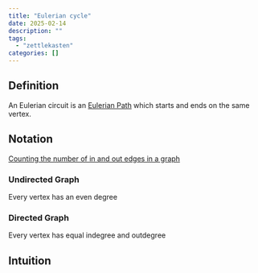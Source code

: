 ```yaml
---
title: "Eulerian cycle"
date: 2025-02-14
description: ""
tags: 
  - "zettlekasten"
categories: []
---
```


## Definition
An Eulerian circuit is an [Eulerian Path](Eulerian%20Path.md) which starts and ends on the same vertex.

## Notation
[Counting the number of in and out edges in a graph](Counting%20the%20number%20of%20in%20and%20out%20edges%20in%20a%20graph.md)

### Undirected Graph
Every vertex has an even degree

### Directed Graph
Every vertex has equal indegree and outdegree

## Intuition

